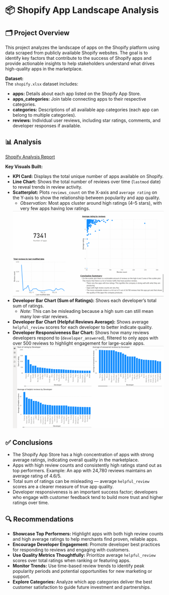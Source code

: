 # 📦 Shopify App Landscape Analysis

## 🗂️ Project Overview

This project analyzes the landscape of apps on the Shopify platform using data scraped from publicly available Shopify websites. The goal is to identify key factors that contribute to the success of Shopify apps and provide actionable insights to help stakeholders understand what drives high-quality apps in the marketplace.

**Dataset:**  
The `shopify.xlsx` dataset includes:  
- **apps:** Details about each app listed on the Shopify App Store.  
- **apps_categories:** Join table connecting apps to their respective categories.  
- **categories:** Descriptions of all available app categories (each app can belong to multiple categories).  
- **reviews:** Individual user reviews, including star ratings, comments, and developer responses if available.

## 📊 Analysis

<a href ="https://github.com/MaWier22/Data_projects_TripleTen/blob/main/Shopify%20Power%20BI%20project/Shopify%20Power%20BI%20overview.pdf" > Shopify Analysis Report </a>


**Key Visuals Built:**

- **KPI Card:** Displays the total unique number of apps available on Shopify.
- **Line Chart:** Shows the total number of reviews over time (`lastmod` date) to reveal trends in review activity.
- **Scatterplot:** Plots `reviews_count` on the X-axis and `average rating` on the Y-axis to show the relationship between popularity and app quality.  
  - *Observation:* Most apps cluster around high ratings (4–5 stars), with very few apps having low ratings.
  <img src ="Apps.png"/>
- **Developer Bar Chart (Sum of Ratings):** Shows each developer’s total sum of ratings.  
  - *Note:* This can be misleading because a high sum can still mean many low-star reviews.
- **Developer Bar Chart (Helpful Reviews Average):** Shows average `helpful_review` scores for each developer to better indicate quality.
- **Developer Responsiveness Bar Chart:** Shows how many reviews developers respond to (`developer_answered`), filtered to only apps with over 500 reviews to highlight engagement for large-scale apps.
    <img src ="App_reviews.png"/>

## ✅ Conclusions

- The Shopify App Store has a high concentration of apps with strong average ratings, indicating overall quality in the marketplace.
- Apps with high review counts and consistently high ratings stand out as top performers. Example: An app with 24,780 reviews maintains an average rating of 4.6/5.
- Total sum of ratings can be misleading — average `helpful_review` scores are a clearer measure of true app quality.
- Developer responsiveness is an important success factor; developers who engage with customer feedback tend to build more trust and higher ratings over time.

## 🔍 Recommendations

- **Showcase Top Performers:** Highlight apps with both high review counts and high average ratings to help merchants find proven, reliable apps.
- **Encourage Developer Engagement:** Promote developer best practices for responding to reviews and engaging with customers.
- **Use Quality Metrics Thoughtfully:** Prioritize average `helpful_review` scores over total ratings when ranking or featuring apps.
- **Monitor Trends:** Use time-based review trends to identify peak popularity periods and potential opportunities for new marketing or support.
- **Explore Categories:** Analyze which app categories deliver the best customer satisfaction to guide future investment and partnerships.


